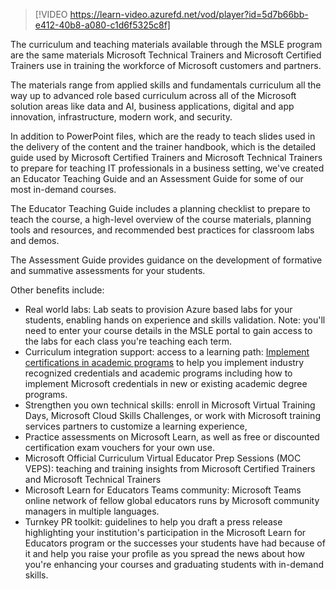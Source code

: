 > [!VIDEO https://learn-video.azurefd.net/vod/player?id=5d7b66bb-e412-40b8-a080-c1d6f5325c8f]

The curriculum and teaching materials available through the MSLE program are the same materials Microsoft Technical Trainers and Microsoft Certified Trainers use in training the workforce of Microsoft customers and partners.

The materials range from applied skills and fundamentals curriculum all the way up to advanced role based curriculum across all of the Microsoft solution areas like data and AI, business applications, digital and app innovation, infrastructure, modern work, and security.

In addition to PowerPoint files, which are the ready to teach slides used in the delivery of the content and the trainer handbook, which is the detailed guide used by Microsoft Certified Trainers and Microsoft Technical Trainers to prepare for teaching IT professionals in a business setting, we've created an Educator Teaching Guide and an Assessment Guide for some of our most in-demand courses. 

The Educator Teaching Guide includes a planning checklist to prepare to teach the course, a high-level overview of the course materials, planning tools and resources, and recommended best practices for classroom labs and demos.

The Assessment Guide provides guidance on the development of formative and summative assessments for your students.

Other benefits include:

- Real world labs: Lab seats to provision Azure based labs for your students, enabling hands on experience and skills validation. Note: you'll need to enter your course details in the MSLE portal to gain access to the labs for each class you're teaching each term.
- Curriculum integration support: access to a learning path: [Implement certifications in academic programs](https://aka.ms/ImplementationLP) to help you implement industry recognized credentials and academic programs including how to implement Microsoft credentials in new or existing academic degree programs.
- Strengthen you own technical skills: enroll in Microsoft Virtual Training Days, Microsoft Cloud Skills Challenges, or work with Microsoft training services partners to customize a learning experience, 
- Practice assessments on Microsoft Learn, as well as free or discounted certification exam vouchers for your own use.
- Microsoft Official Curriculum Virtual Educator Prep Sessions (MOC VEPS): teaching and training insights from Microsoft Certified Trainers and Microsoft Technical Trainers
- Microsoft Learn for Educators Teams community: Microsoft Teams online network of fellow global educators runs by Microsoft community managers in multiple languages. 
- Turnkey PR toolkit: guidelines to help you draft a press release highlighting your institution's participation in the Microsoft Learn for Educators program or the successes your students have had because of it and help you raise your profile as you spread the news about how you're enhancing your courses and graduating students with in-demand skills.